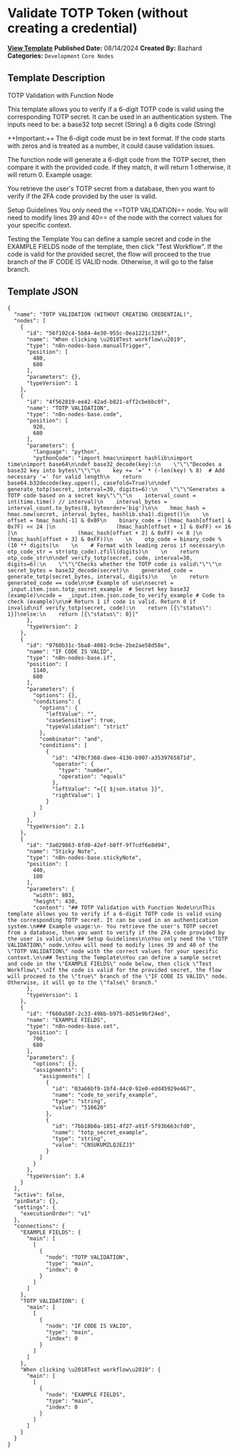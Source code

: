 # Validate TOTP Token (without creating a credential)

**[View Template](https://n8n.io/workflows/2379-/)**  **Published Date:** 08/14/2024  **Created By:** Bazhard  **Categories:** `Development` `Core Nodes`  

## Template Description

TOTP Validation with Function Node

This template allows you to verify if a 6-digit TOTP code is valid using the corresponding TOTP secret. It can be used in an authentication system.
The inputs need to be: 
a base32 totp secret (String)
a 6 digits code (String)

++Important:++ The 6-digit code must be in text format. If the code starts with zeros and is treated as a number, it could cause validation issues.

The function node will generate a 6-digit code from the TOTP secret, then compare it with the provided code. If they match, it will return 1 otherwise, it will return 0.
Example usage:

You retrieve the user's TOTP secret from a database, then you want to verify if the 2FA code provided by the user is valid.

Setup Guidelines
You only need the ==TOTP VALIDATION== node.
You will need to modify lines 39 and 40== of the node with the correct values for your specific context.

Testing the Template
You can define a sample secret and code in the EXAMPLE FIELDS node of the template, then click "Test Workflow".
If the code is valid for the provided secret, the flow will proceed to the true branch of the IF CODE IS VALID node. Otherwise, it will go to the false branch.

## Template JSON

```
{
  "name": "TOTP VALIDATION (WITHOUT CREATING CREDENTIAL)",
  "nodes": [
    {
      "id": "56f102c4-5b84-4e30-955c-0ea1221c328f",
      "name": "When clicking \u2018Test workflow\u2019",
      "type": "n8n-nodes-base.manualTrigger",
      "position": [
        480,
        680
      ],
      "parameters": {},
      "typeVersion": 1
    },
    {
      "id": "4f562819-ee42-42ad-b821-aff2cbebbc0f",
      "name": "TOTP VALIDATION",
      "type": "n8n-nodes-base.code",
      "position": [
        920,
        680
      ],
      "parameters": {
        "language": "python",
        "pythonCode": "import hmac\nimport hashlib\nimport time\nimport base64\n\ndef base32_decode(key):\n    \"\"\"Decodes a base32 key into bytes\"\"\"\n    key += '=' * (-len(key) % 8)  # Add necessary '=' for valid length\n    return base64.b32decode(key.upper(), casefold=True)\n\ndef generate_totp(secret, interval=30, digits=6):\n    \"\"\"Generates a TOTP code based on a secret key\"\"\"\n    interval_count = int(time.time() // interval)\n    interval_bytes = interval_count.to_bytes(8, byteorder='big')\n\n    hmac_hash = hmac.new(secret, interval_bytes, hashlib.sha1).digest()\n    \n    offset = hmac_hash[-1] & 0x0F\n    binary_code = ((hmac_hash[offset] & 0x7F) << 24 |\n                   (hmac_hash[offset + 1] & 0xFF) << 16 |\n                   (hmac_hash[offset + 2] & 0xFF) << 8 |\n                   (hmac_hash[offset + 3] & 0xFF))\n    \n    otp_code = binary_code % (10 ** digits)\n    \n    # Format with leading zeros if necessary\n    otp_code_str = str(otp_code).zfill(digits)\n    \n    return otp_code_str\n\ndef verify_totp(secret, code, interval=30, digits=6):\n    \"\"\"Checks whether the TOTP code is valid\"\"\"\n    secret_bytes = base32_decode(secret)\n    generated_code = generate_totp(secret_bytes, interval, digits)\n    \n    return generated_code == code\n\n# Example of use\nsecret = _input.item.json.totp_secret_example  # Secret key base32 (example)\ncode =  _input.item.json.code_to_verify_example # Code to check (example)\n\n# Return 1 if code is valid. Return 0 if invalid\nif verify_totp(secret, code):\n    return [{\"status\": 1}]\nelse:\n    return [{\"status\": 0}]"
      },
      "typeVersion": 2
    },
    {
      "id": "9760b31c-5ba8-4001-9cbe-2be2ae58d58e",
      "name": "IF CODE IS VALID",
      "type": "n8n-nodes-base.if",
      "position": [
        1140,
        680
      ],
      "parameters": {
        "options": {},
        "conditions": {
          "options": {
            "leftValue": "",
            "caseSensitive": true,
            "typeValidation": "strict"
          },
          "combinator": "and",
          "conditions": [
            {
              "id": "470cf368-daee-4136-b907-a3539765871d",
              "operator": {
                "type": "number",
                "operation": "equals"
              },
              "leftValue": "={{ $json.status }}",
              "rightValue": 1
            }
          ]
        }
      },
      "typeVersion": 2.1
    },
    {
      "id": "3a029863-8fd0-42ef-b8ff-9f7cdf6e8d94",
      "name": "Sticky Note",
      "type": "n8n-nodes-base.stickyNote",
      "position": [
        440,
        180
      ],
      "parameters": {
        "width": 883,
        "height": 430,
        "content": "## TOTP Validation with Function Node\n\nThis template allows you to verify if a 6-digit TOTP code is valid using the corresponding TOTP secret. It can be used in an authentication system.\n### Example usage:\n- You retrieve the user's TOTP secret from a database, then you want to verify if the 2FA code provided by the user is valid.\n\n## Setup Guidelines\n\nYou only need the \"TOTP VALIDATION\" node.\nYou will need to modify lines 39 and 40 of the \"TOTP VALIDATION\" node with the correct values for your specific context.\n\n## Testing the Template\nYou can define a sample secret and code in the \"EXAMPLE FIELDS\" node below, then click \"Test Workflow\".\nIf the code is valid for the provided secret, the flow will proceed to the \"true\" branch of the \"IF CODE IS VALID\" node. Otherwise, it will go to the \"false\" branch."
      },
      "typeVersion": 1
    },
    {
      "id": "f660a50f-2c33-49bb-b975-8d51e9bf24ed",
      "name": "EXAMPLE FIELDS",
      "type": "n8n-nodes-base.set",
      "position": [
        700,
        680
      ],
      "parameters": {
        "options": {},
        "assignments": {
          "assignments": [
            {
              "id": "03a66bf9-1bf4-44c0-92e0-edd45929e467",
              "name": "code_to_verify_example",
              "type": "string",
              "value": "516620"
            },
            {
              "id": "7bb18b0a-1851-4f27-a91f-5f93b663cfd0",
              "name": "totp_secret_example",
              "type": "string",
              "value": "CNSUKUMZLQJEZJ3"
            }
          ]
        }
      },
      "typeVersion": 3.4
    }
  ],
  "active": false,
  "pinData": {},
  "settings": {
    "executionOrder": "v1"
  },
  "connections": {
    "EXAMPLE FIELDS": {
      "main": [
        [
          {
            "node": "TOTP VALIDATION",
            "type": "main",
            "index": 0
          }
        ]
      ]
    },
    "TOTP VALIDATION": {
      "main": [
        [
          {
            "node": "IF CODE IS VALID",
            "type": "main",
            "index": 0
          }
        ]
      ]
    },
    "When clicking \u2018Test workflow\u2019": {
      "main": [
        [
          {
            "node": "EXAMPLE FIELDS",
            "type": "main",
            "index": 0
          }
        ]
      ]
    }
  }
}
```

